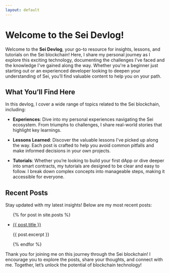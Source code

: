 ```yaml
---
layout: default
---
```


# Welcome to the Sei Devlog!

Welcome to the **Sei Devlog**, your go-to resource for insights, lessons, and tutorials on the Sei blockchain! Here, I share my personal journey as I explore this exciting technology, documenting the challenges I've faced and the knowledge I've gained along the way. Whether you're a beginner just starting out or an experienced developer looking to deepen your understanding of Sei, you’ll find valuable content to help you on your path.

## What You’ll Find Here

In this devlog, I cover a wide range of topics related to the Sei blockchain, including:

- **Experiences**: Dive into my personal experiences navigating the Sei ecosystem. From triumphs to challenges, I share real-world stories that highlight key learnings.

- **Lessons Learned**: Discover the valuable lessons I've picked up along the way. Each post is crafted to help you avoid common pitfalls and make informed decisions in your own projects.

- **Tutorials**: Whether you’re looking to build your first dApp or dive deeper into smart contracts, my tutorials are designed to be clear and easy to follow. I break down complex concepts into manageable steps, making it accessible for everyone.

## Recent Posts

Stay updated with my latest insights! Below are my most recent posts:

<ul>
  {% for post in site.posts %}
    <li>
      <p><a href="{{ post.url | relative_url }}">{{ post.title }}</a></p>
      <p>{{ post.excerpt }}</p>
    </li>
  {% endfor %}
</ul>

Thank you for joining me on this journey through the Sei blockchain! I encourage you to explore the posts, share your thoughts, and connect with me. Together, let’s unlock the potential of blockchain technology!
